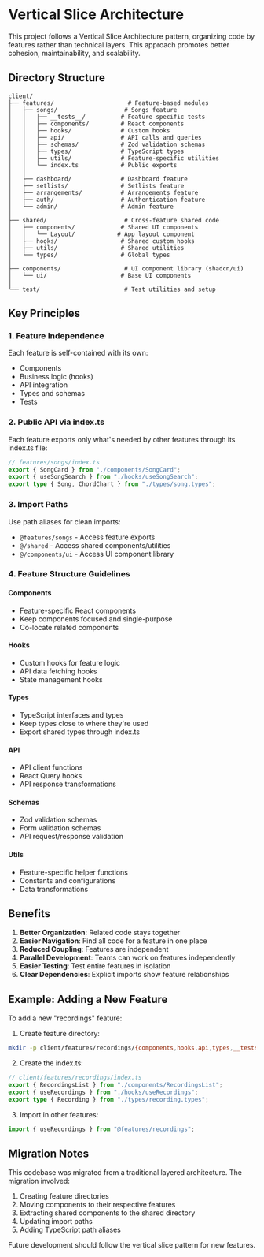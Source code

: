 # Vertical Slice Architecture

This project follows a Vertical Slice Architecture pattern, organizing code by features rather than technical layers. This approach promotes better cohesion, maintainability, and scalability.

## Directory Structure

```
client/
├── features/                     # Feature-based modules
│   ├── songs/                   # Songs feature
│   │   ├── __tests__/          # Feature-specific tests
│   │   ├── components/         # React components
│   │   ├── hooks/              # Custom hooks
│   │   ├── api/                # API calls and queries
│   │   ├── schemas/            # Zod validation schemas
│   │   ├── types/              # TypeScript types
│   │   ├── utils/              # Feature-specific utilities
│   │   └── index.ts            # Public exports
│   │
│   ├── dashboard/              # Dashboard feature
│   ├── setlists/               # Setlists feature
│   ├── arrangements/           # Arrangements feature
│   ├── auth/                   # Authentication feature
│   └── admin/                  # Admin feature
│
├── shared/                      # Cross-feature shared code
│   ├── components/             # Shared UI components
│   │   └── Layout/            # App layout component
│   ├── hooks/                  # Shared custom hooks
│   ├── utils/                  # Shared utilities
│   └── types/                  # Global types
│
├── components/                  # UI component library (shadcn/ui)
│   └── ui/                     # Base UI components
│
└── test/                        # Test utilities and setup

```

## Key Principles

### 1. Feature Independence
Each feature is self-contained with its own:
- Components
- Business logic (hooks)
- API integration
- Types and schemas
- Tests

### 2. Public API via index.ts
Each feature exports only what's needed by other features through its index.ts file:

```typescript
// features/songs/index.ts
export { SongCard } from "./components/SongCard";
export { useSongSearch } from "./hooks/useSongSearch";
export type { Song, ChordChart } from "./types/song.types";
```

### 3. Import Paths
Use path aliases for clean imports:
- `@features/songs` - Access feature exports
- `@/shared` - Access shared components/utilities
- `@/components/ui` - Access UI component library

### 4. Feature Structure Guidelines

#### Components
- Feature-specific React components
- Keep components focused and single-purpose
- Co-locate related components

#### Hooks
- Custom hooks for feature logic
- API data fetching hooks
- State management hooks

#### Types
- TypeScript interfaces and types
- Keep types close to where they're used
- Export shared types through index.ts

#### API
- API client functions
- React Query hooks
- API response transformations

#### Schemas
- Zod validation schemas
- Form validation schemas
- API request/response validation

#### Utils
- Feature-specific helper functions
- Constants and configurations
- Data transformations

## Benefits

1. **Better Organization**: Related code stays together
2. **Easier Navigation**: Find all code for a feature in one place
3. **Reduced Coupling**: Features are independent
4. **Parallel Development**: Teams can work on features independently
5. **Easier Testing**: Test entire features in isolation
6. **Clear Dependencies**: Explicit imports show feature relationships

## Example: Adding a New Feature

To add a new "recordings" feature:

1. Create feature directory:
```bash
mkdir -p client/features/recordings/{components,hooks,api,types,__tests__}
```

2. Create the index.ts:
```typescript
// client/features/recordings/index.ts
export { RecordingsList } from "./components/RecordingsList";
export { useRecordings } from "./hooks/useRecordings";
export type { Recording } from "./types/recording.types";
```

3. Import in other features:
```typescript
import { useRecordings } from "@features/recordings";
```

## Migration Notes

This codebase was migrated from a traditional layered architecture. The migration involved:
1. Creating feature directories
2. Moving components to their respective features
3. Extracting shared components to the shared directory
4. Updating import paths
5. Adding TypeScript path aliases

Future development should follow the vertical slice pattern for new features.